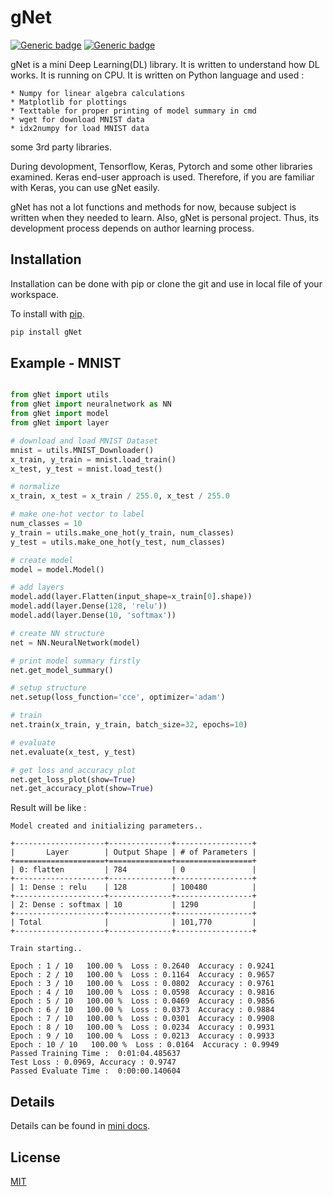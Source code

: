 # gNet

[![Generic badge](https://img.shields.io/badge/Github-v0.2-<COLOR>.svg)](https://shields.io/)
[![Generic badge](https://img.shields.io/badge/pip-v0.2-<COLOR>.svg)](https://shields.io/)


gNet is a mini Deep Learning(DL) library. It is written to understand how DL
works. It is running on CPU. It is written on Python language and used :
    
    * Numpy for linear algebra calculations
    * Matplotlib for plottings
    * Texttable for proper printing of model summary in cmd
    * wget for download MNIST data
    * idx2numpy for load MNIST data
    
some 3rd party libraries.

During devolopment, Tensorflow, Keras, Pytorch and some other libraries examined.
Keras end-user approach is used. Therefore, if you are familiar with Keras,
you can use gNet easily.

gNet has not a lot functions and methods for now, because subject is written when
they needed to learn. Also, gNet is personal project. Thus, its development process
depends on author learning process.

## Installation

Installation can be done with pip or clone the git and use in local file of your workspace.

To install with [pip](https://pypi.org).

```bash
pip install gNet
```

## Example - MNIST

```python

from gNet import utils
from gNet import neuralnetwork as NN
from gNet import model
from gNet import layer

# download and load MNIST Dataset
mnist = utils.MNIST_Downloader()
x_train, y_train = mnist.load_train()
x_test, y_test = mnist.load_test()

# normalize
x_train, x_test = x_train / 255.0, x_test / 255.0

# make one-hot vector to label
num_classes = 10
y_train = utils.make_one_hot(y_train, num_classes)
y_test = utils.make_one_hot(y_test, num_classes)

# create model
model = model.Model()

# add layers 
model.add(layer.Flatten(input_shape=x_train[0].shape))
model.add(layer.Dense(128, 'relu'))
model.add(layer.Dense(10, 'softmax'))

# create NN structure
net = NN.NeuralNetwork(model)

# print model summary firstly
net.get_model_summary()

# setup structure
net.setup(loss_function='cce', optimizer='adam')

# train 
net.train(x_train, y_train, batch_size=32, epochs=10)

# evaluate
net.evaluate(x_test, y_test)

# get loss and accuracy plot
net.get_loss_plot(show=True)
net.get_accuracy_plot(show=True)

```

Result will be like :
```
Model created and initializing parameters..

+--------------------+--------------+-----------------+
|       Layer        | Output Shape | # of Parameters |
+====================+==============+=================+
| 0: flatten         | 784          | 0               |
+--------------------+--------------+-----------------+
| 1: Dense : relu    | 128          | 100480          |
+--------------------+--------------+-----------------+
| 2: Dense : softmax | 10           | 1290            |
+--------------------+--------------+-----------------+
| Total              |              | 101,770         |
+--------------------+--------------+-----------------+

Train starting..

Epoch : 1 / 10   100.00 %  Loss : 0.2640  Accuracy : 0.9241
Epoch : 2 / 10   100.00 %  Loss : 0.1164  Accuracy : 0.9657
Epoch : 3 / 10   100.00 %  Loss : 0.0802  Accuracy : 0.9761
Epoch : 4 / 10   100.00 %  Loss : 0.0598  Accuracy : 0.9816
Epoch : 5 / 10   100.00 %  Loss : 0.0469  Accuracy : 0.9856
Epoch : 6 / 10   100.00 %  Loss : 0.0373  Accuracy : 0.9884
Epoch : 7 / 10   100.00 %  Loss : 0.0301  Accuracy : 0.9908
Epoch : 8 / 10   100.00 %  Loss : 0.0234  Accuracy : 0.9931
Epoch : 9 / 10   100.00 %  Loss : 0.0213  Accuracy : 0.9933
Epoch : 10 / 10   100.00 %  Loss : 0.0164  Accuracy : 0.9949
Passed Training Time :  0:01:04.485637
Test Loss : 0.0969, Accuracy : 0.9747
Passed Evaluate Time :  0:00:00.140604
```
## Details

Details can be found in [mini docs](../master/docs/gNet-v0.1.pdf).

## License
[MIT](https://choosealicense.com/licenses/mit/)
